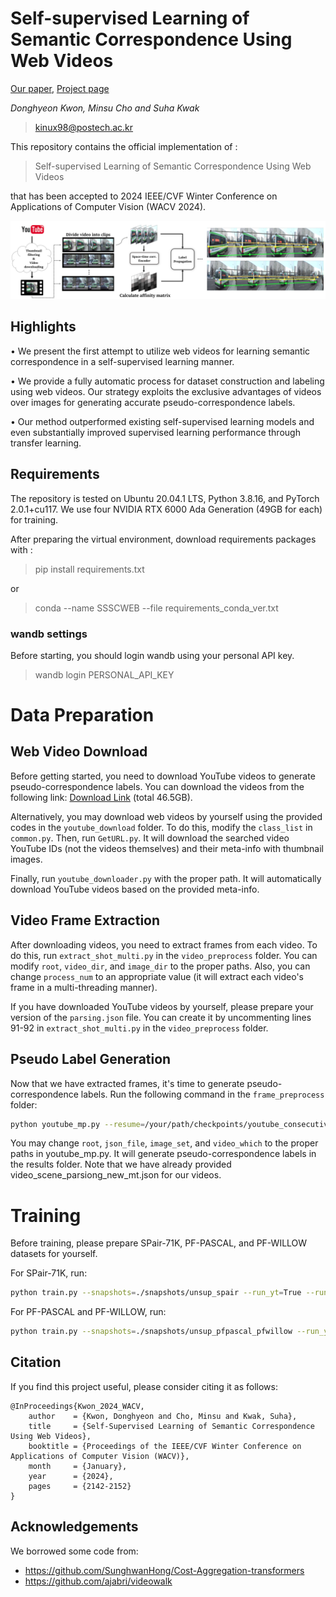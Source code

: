 # Self-supervised Learning of Semantic Correspondence Using Web Videos

[Our paper](https://openaccess.thecvf.com/content/WACV2024/papers/Kwon_Self-Supervised_Learning_of_Semantic_Correspondence_Using_Web_Videos_WACV_2024_paper.pdf), [Project page](https://cvlab.postech.ac.kr/research/SSSCWEB/)

*Donghyeon Kwon, Minsu Cho and Suha Kwak*

> kinux98@postech.ac.kr

This repository contains the official implementation of : 
> Self-supervised Learning of Semantic Correspondence Using Web Videos
> 
that has been accepted to 2024 IEEE/CVF Winter Conference on Applications of Computer Vision (WACV 2024).


<div align="center">
  <img src="semi_step.png"/>
</div>

## Highlights

• We present the first attempt to utilize web videos for learning semantic correspondence in a self-supervised learning manner.

• We provide a fully automatic process for dataset construction and labeling using web videos. Our strategy exploits the exclusive advantages of videos over images for generating accurate pseudo-correspondence labels.

• Our method outperformed existing self-supervised learning models and even substantially improved supervised learning performance through transfer learning.

## Requirements
The repository is tested on Ubuntu 20.04.1 LTS, Python 3.8.16, and PyTorch 2.0.1+cu117. We use four NVIDIA RTX 6000 Ada Generation (49GB for each) for training.

After preparing the virtual environment, download requirements packages with : 

> pip install requirements.txt

or

> conda --name SSSCWEB --file requirements_conda_ver.txt

### wandb settings

Before starting, you should login wandb using your personal API key.

>wandb login PERSONAL_API_KEY


# Data Preparation

## Web Video Download

Before getting started, you need to download YouTube videos to generate pseudo-correspondence labels. You can download the videos from the following link: [Download Link](https://postechackr-my.sharepoint.com/:u:/g/personal/kinux98_postech_ac_kr/EQDZT5o3OTxPmqr0gbKCgBgBVWly44pl_5FY4C1cfIFrPA?e=GVNxjL) (total 46.5GB).

Alternatively, you may download web videos by yourself using the provided codes in the `youtube_download` folder. To do this, modify the `class_list` in `common.py`. Then, run `GetURL.py`. It will download the searched video YouTube IDs (not the videos themselves) and their meta-info with thumbnail images.

Finally, run `youtube_downloader.py` with the proper path. It will automatically download YouTube videos based on the provided meta-info.

## Video Frame Extraction

After downloading videos, you need to extract frames from each video. To do this, run `extract_shot_multi.py` in the `video_preprocess` folder. You can modify `root`, `video_dir`, and `image_dir` to the proper paths. Also, you can change `process_num` to an appropriate value (it will extract each video's frame in a multi-threading manner).

If you have downloaded YouTube videos by yourself, please prepare your version of the `parsing.json` file. You can create it by uncommenting lines 91-92 in `extract_shot_multi.py` in the `video_preprocess` folder.

## Pseudo Label Generation

Now that we have extracted frames, it's time to generate pseudo-correspondence labels. Run the following command in the `frame_preprocess` folder:

```bash
python youtube_mp.py --resume=/your/path/checkpoints/youtube_consecutive/checkpoint.pth
```

You may change `root`, `json_file`, `image_set`, and `video_which` to the proper paths in youtube_mp.py. It will generate pseudo-correspondence labels in the results folder. Note that we have already provided video_scene_parsiong_new_mt.json for our videos.

# Training

Before training, please prepare SPair-71K, PF-PASCAL, and PF-WILLOW datasets for yourself.

For SPair-71K, run:

```bash
python train.py --snapshots=./snapshots/unsup_spair --run_yt=True --run_sb=False --run_dann=True --run_contra=False --benchmark=spair --eval_benchmark=spair --feature-size=24
```

For PF-PASCAL and PF-WILLOW, run:

```bash
python train.py --snapshots=./snapshots/unsup_pfpascal_pfwillow --run_yt=True --run_sb=False --run_dann=True --run_contra=False --benchmark=pfpascal --eval_benchmark=pfpascal --eval_benchmark2=pfwillow
```

## Citation

If you find this project useful, please consider citing it as follows:
```
@InProceedings{Kwon_2024_WACV,
    author    = {Kwon, Donghyeon and Cho, Minsu and Kwak, Suha},
    title     = {Self-Supervised Learning of Semantic Correspondence Using Web Videos},
    booktitle = {Proceedings of the IEEE/CVF Winter Conference on Applications of Computer Vision (WACV)},
    month     = {January},
    year      = {2024},
    pages     = {2142-2152}
}
```
## Acknowledgements

We borrowed some code from:

- https://github.com/SunghwanHong/Cost-Aggregation-transformers
- https://github.com/ajabri/videowalk
